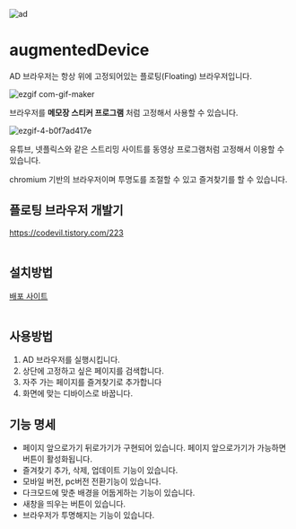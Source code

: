 
![ad](https://user-images.githubusercontent.com/18400730/198865410-f098c696-b3c6-4a3c-899e-5f07454c7b4c.png)


# augmentedDevice

AD 브라우저는 항상 위에 고정되어있는 플로팅(Floating) 브라우저입니다.</br>


![ezgif com-gif-maker](https://user-images.githubusercontent.com/18400730/198865683-e867cf70-37b3-4065-a92a-de8913aa8325.gif)

브라우저를 **메모장 스티커 프로그램** 처럼 고정해서 사용할 수 있습니다.</br>

![ezgif-4-b0f7ad417e](https://user-images.githubusercontent.com/18400730/198865801-69c97dcb-e3a0-4cbd-b9f8-ca6a9c8354ab.gif)


유튜브, 넷플릭스와 같은 스트리밍 사이트를 동영상 프로그램처럼 고정해서 이용할 수 있습니다. </br>

chromium 기반의 브라우저이며 투명도를 조절할 수 있고 즐겨찾기를 할 수 있습니다.</br>

## 플로팅 브라우저 개발기
https://codevil.tistory.com/223</br></br>

## 설치방법
[배포 사이트](https://github.com/codevilot/augmentedDevice/releases)</br></br>

## 사용방법
1. AD 브라우저를 실행시킵니다.
2. 상단에 고정하고 싶은 페이지를 검색합니다.
3. 자주 가는 페이지를 즐겨찾기로 추가합니다
4. 화면에 맞는 디바이스로 바꿉니다.



## 기능 명세
- 페이지 앞으로가기 뒤로가기가 구현되어 있습니다. 페이지 앞으로가기가 가능하면 버튼이 활성화됩니다.
- 즐겨찾기 추가, 삭제, 업데이트 기능이 있습니다.
- 모바일 버전, pc버전 전환기능이 있습니다.
- 다크모드에 맞춘 배경을 어둡게하는 기능이 있습니다.
- 새창을 띄우는 버튼이 있습니다.
- 브라우저가 투명해지는 기능이 있습니다.
